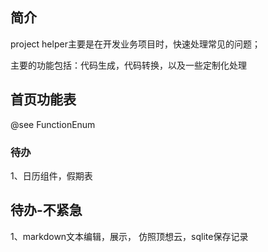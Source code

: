 ## 简介
project helper主要是在开发业务项目时，快速处理常见的问题；

主要的功能包括：代码生成，代码转换，以及一些定制化处理

## 首页功能表
@see FunctionEnum

### 待办
1、日历组件，假期表

## 待办-不紧急
1、markdown文本编辑，展示， 仿照顶想云，sqlite保存记录